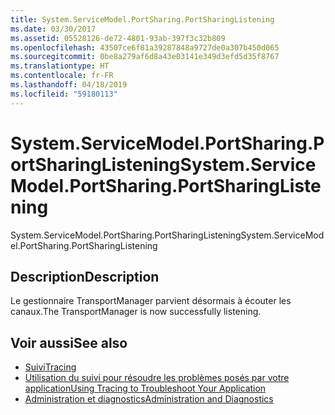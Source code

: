 ```yaml
---
title: System.ServiceModel.PortSharing.PortSharingListening
ms.date: 03/30/2017
ms.assetid: 05528126-de72-4801-93ab-397f3c32b809
ms.openlocfilehash: 43507ce6f81a39287848a9727de0a307b450d065
ms.sourcegitcommit: 0be8a279af6d8a43e03141e349d3efd5d35f8767
ms.translationtype: HT
ms.contentlocale: fr-FR
ms.lasthandoff: 04/18/2019
ms.locfileid: "59180113"
---
```

# <a name="systemservicemodelportsharingportsharinglistening"></a><span data-ttu-id="caf75-102">System.ServiceModel.PortSharing.PortSharingListening</span><span class="sxs-lookup"><span data-stu-id="caf75-102">System.ServiceModel.PortSharing.PortSharingListening</span></span>
<span data-ttu-id="caf75-103">System.ServiceModel.PortSharing.PortSharingListening</span><span class="sxs-lookup"><span data-stu-id="caf75-103">System.ServiceModel.PortSharing.PortSharingListening</span></span>  
  
## <a name="description"></a><span data-ttu-id="caf75-104">Description</span><span class="sxs-lookup"><span data-stu-id="caf75-104">Description</span></span>  
 <span data-ttu-id="caf75-105">Le gestionnaire TransportManager parvient désormais à écouter les canaux.</span><span class="sxs-lookup"><span data-stu-id="caf75-105">The TransportManager is now successfully listening.</span></span>  
  
## <a name="see-also"></a><span data-ttu-id="caf75-106">Voir aussi</span><span class="sxs-lookup"><span data-stu-id="caf75-106">See also</span></span>

- [<span data-ttu-id="caf75-107">Suivi</span><span class="sxs-lookup"><span data-stu-id="caf75-107">Tracing</span></span>](../../../../../docs/framework/wcf/diagnostics/tracing/index.md)
- [<span data-ttu-id="caf75-108">Utilisation du suivi pour résoudre les problèmes posés par votre application</span><span class="sxs-lookup"><span data-stu-id="caf75-108">Using Tracing to Troubleshoot Your Application</span></span>](../../../../../docs/framework/wcf/diagnostics/tracing/using-tracing-to-troubleshoot-your-application.md)
- [<span data-ttu-id="caf75-109">Administration et diagnostics</span><span class="sxs-lookup"><span data-stu-id="caf75-109">Administration and Diagnostics</span></span>](../../../../../docs/framework/wcf/diagnostics/index.md)
